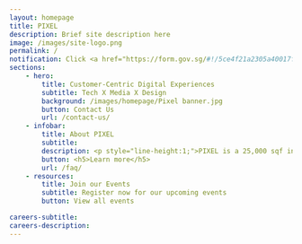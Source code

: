```yaml
---
layout: homepage
title: PIXEL
description: Brief site description here
image: /images/site-logo.png
permalink: /
notification: Click <a href="https://form.gov.sg/#!/5ce4f21a2305a40017faf7b0" target="_blank">here</a> to receive the latest updates about IMDA initiatives, events, and more! Click <a href="https://gems.gevme.com/mailing-list" target="_blank">here</a> to find out more about PIXEL initiatives, events, and more
sections:
    - hero:
        title: Customer-Centric Digital Experiences
        subtitle: Tech X Media X Design
        background: /images/homepage/Pixel banner.jpg
        button: Contact Us
        url: /contact-us/
    - infobar:
        title: About PIXEL
        subtitle:
        description: <p style="line-height:1;">PIXEL is a 25,000 sqf innovation space at One North that provides the Infocomm and Media (ICM) industry with facilities, expertise and programmes to ideate, experiment and build customer-centric digital experiences for the future.</p>
        button: <h5>Learn more</h5>
        url: /faq/
    - resources:
        title: Join our Events
        subtitle: Register now for our upcoming events
        button: View all events

careers-subtitle: 
careers-description: 
---
```

